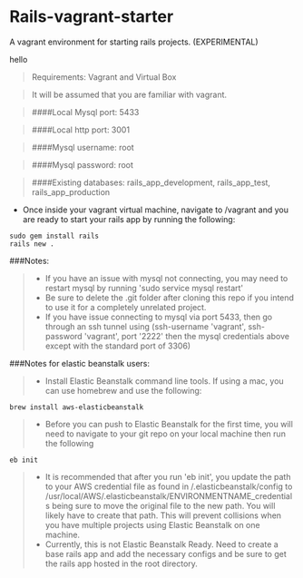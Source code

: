 Rails-vagrant-starter
=========
A vagrant environment for starting rails projects. (EXPERIMENTAL)

hello
> Requirements: Vagrant and Virtual Box

> It will be assumed that you are familiar with vagrant.

> ####Local Mysql port: 5433

> ####Local http port: 3001

> ####Mysql username: root

> ####Mysql password: root

> ####Existing databases: rails_app_development, rails_app_test, rails_app_production


- Once inside your vagrant virtual machine, navigate to /vagrant and you are ready to start your rails app by running the following:
```
sudo gem install rails
rails new .
```
###Notes:
>* If you have an issue with mysql not connecting, you may need to restart mysql by running 'sudo service mysql restart'
>* Be sure to delete the .git folder after cloning this repo if you intend to use it for a completely unrelated project.
>* If you have issue connecting to mysql via port 5433, then go through an ssh tunnel using (ssh-username 'vagrant', ssh-password 'vagrant', port '2222' then the mysql credentials above except with the standard port of 3306)

###Notes for elastic beanstalk users:
>* Install Elastic Beanstalk command line tools. If using a mac, you can use homebrew and use the following:
```
brew install aws-elasticbeanstalk
```
>* Before you can push to Elastic Beanstalk for the first time, you will need to navigate to your git repo on your local machine then run the following
```
eb init
```
>* It is recommended that after you run 'eb init', you update the path to your AWS credential file as found in /.elasticbeanstalk/config to /usr/local/AWS/.elasticbeanstalk/ENVIRONMENTNAME_credentials being sure to move the original file to the new path. You will likely have to create that path. This will prevent collisions when you have multiple projects using Elastic Beanstalk on one machine.
>* Currently, this is not Elastic Beanstalk Ready. Need to create a base rails app and add the necessary configs and be sure to get the rails app hosted in the root directory.
